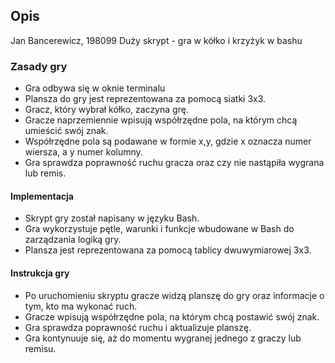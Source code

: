 ## Opis
Jan Bancerewicz, 198099
Duży skrypt - gra w kółko i krzyżyk w bashu

### Zasady gry
- Gra odbywa się w oknie terminalu
- Plansza do gry jest reprezentowana za pomocą siatki 3x3.
- Gracz, który wybrał kółko, zaczyna grę.
- Gracze naprzemiennie wpisują współrzędne pola, na którym chcą umieścić swój znak.
- Współrzędne pola są podawane w formie x,y, gdzie x oznacza numer wiersza, a y numer kolumny.
- Gra sprawdza poprawność ruchu gracza oraz czy nie nastąpiła wygrana lub remis.

#### Implementacja
- Skrypt gry został napisany w języku Bash.
- Gra wykorzystuje pętle, warunki i funkcje wbudowane w Bash do zarządzania logiką gry.
- Plansza jest reprezentowana za pomocą tablicy dwuwymiarowej 3x3.

#### Instrukcja gry
- Po uruchomieniu skryptu gracze widzą planszę do gry oraz informacje o tym, kto ma wykonać ruch.
- Gracze wpisują współrzędne pola, na którym chcą postawić swój znak.
- Gra sprawdza poprawność ruchu i aktualizuje planszę.
- Gra kontynuuje się, aż do momentu wygranej jednego z graczy lub remisu.